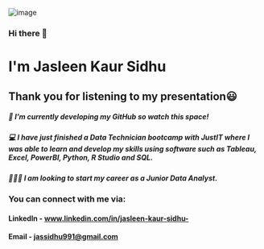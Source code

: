 ![image](https://github.com/Jassidhu1/Jassidhu1/assets/156096791/0bccdf8b-7327-4017-8927-74e871af0e8f)

### Hi there 👋
# I'm Jasleen Kaur Sidhu

## Thank you for listening to my presentation😃
##### 🔭 I’m currently developing my GitHub so watch this space!
##### 💻 I have just finished a Data Technician bootcamp with JustIT where I was able to learn and develop my skills using software such as Tableau, Excel, PowerBI, Python, R Studio and SQL.
##### 👩🏾‍💻 I am looking to start my career as a Junior Data Analyst.

### You can connect with me via:
#### LinkedIn - www.linkedin.com/in/jasleen-kaur-sidhu-
#### Email - jassidhu991@gmail.com
